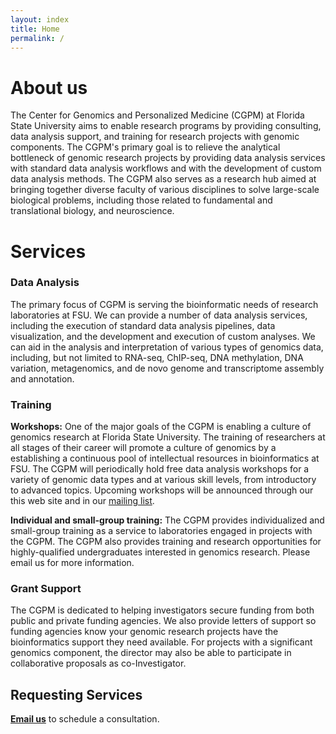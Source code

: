 ```yaml
---
layout: index
title: Home
permalink: /
---
```


# About us
The Center for Genomics and Personalized Medicine (CGPM) at Florida State University aims to enable research programs by providing consulting, data analysis support, and training for research projects with genomic components. The CGPM's primary goal is to relieve the analytical bottleneck of genomic research projects by providing data analysis services with standard data analysis workflows and with the development of custom data analysis methods. The CGPM also serves as a research hub aimed at bringing together diverse faculty of various disciplines to solve large-scale biological problems, including those related to fundamental and translational biology, and neuroscience.

<div class="hline"></div>

# Services


### Data Analysis

The primary focus of CGPM is serving the bioinformatic needs of research laboratories at FSU. We can provide a number of data analysis services, including the execution of standard data analysis pipelines, data visualization, and the development and execution of custom analyses. We can aid in the analysis and interpretation of various types of genomics data, including, but not limited to RNA-seq, ChIP-seq, DNA methylation, DNA variation, metagenomics, and de novo genome and transcriptome assembly and annotation.


### Training

**Workshops:** One of the major goals of the CGPM is enabling a culture of genomics research at Florida State University. The training of researchers at all stages of their career will promote a culture of genomics by a establishing a continuous pool of intellectual resources in bioinformatics at FSU. The CGPM will periodically hold free data analysis workshops for a variety of genomic data types and at various skill levels, from introductory to advanced topics. Upcoming workshops will be announced through our this web site and in our [mailing list](https://groups.google.com/forum/#!forum/illuminausergroupfsu).

**Individual and small-group training:** The CGPM provides individualized and small-group training as a service to laboratories engaged in projects with the CGPM. The CGPM also provides training and research opportunities for highly-qualified undergraduates interested in genomics research. Please email us for more information.


### Grant Support

The CGPM is dedicated to helping investigators secure funding from both public and private funding agencies. We also provide letters of support so funding agencies know your genomic research projects have the bioinformatics support they need available. For projects with a significant genomics component, the director may also be able to participate in collaborative proposals as co-Investigator.

<div class="hline"></div>


## Requesting Services
**[Email us](mailto:vera@genomics.fsu.edu)**  to schedule a consultation.
